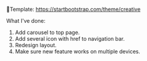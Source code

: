 Template: https://startbootstrap.com/theme/creative

What I've done:
1. Add carousel to top page.
2. Add several icon with href to navigation bar.
3. Redesign layout.
4. Make sure new feature works on multiple devices.